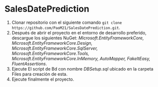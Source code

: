 # SalesDatePrediction
1. Clonar repositorio con el siguiente comando ```git clone https://github.com/PaoM21/SalesDatePrediction.git```.
2. Después de abrir el proyecto en el entorno de desarrollo preferido, descargue los siguientes NuGet: _Microsoft.EntityFrameworkCore, Microsoft.EntityFrameworkCore.Design, Microsoft.EntityFrameworkCore.SqlServer, Microsoft.EntityFrameworkCore.Tools, Microsoft.EntityFrameworkCore.InMemory, AutoMapper, FakeItEasy, FluentAssertions_.
3. Ejecute El script de Bd con nombre _DBSetup.sql_ ubicado en la carpeta Files para creación de esta.
4. Ejecute finalmente el proyecto.
